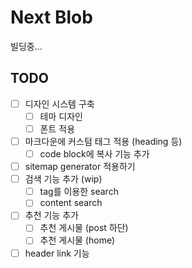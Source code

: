 # Next Blob

빌딩중...

## TODO

- [ ] 디자인 시스템 구축
  - [ ] 테마 디자인
  - [ ] 폰트 적용
- [ ] 마크다운에 커스텀 태그 적용 (heading 등)
  - [ ] code block에 복사 기능 추가
- [ ] sitemap generator 적용하기
- [ ] 검색 기능 추가 (wip)
  - [ ] tag를 이용한 search
  - [ ] content search
- [ ] 추천 기능 추가
  - [ ] 추천 게시물 (post 하단)
  - [ ] 추천 게시물 (home)
- [ ] header link 기능
